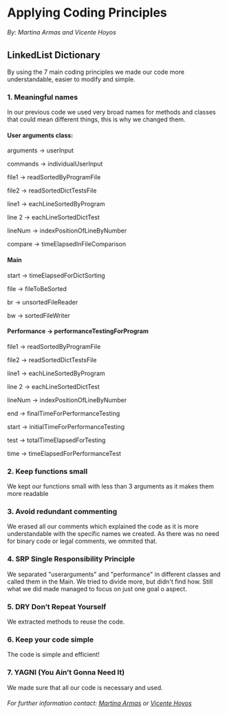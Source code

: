 # Applying Coding Principles
###### _By: Martina Armas and Vicente Hoyos_
## LinkedList Dictionary

By using the 7 main coding principles we made our code more understandable, easier to modify and simple.

### 1. Meaningful names
In our previous code we used very broad names for methods and classes that could mean different things, this is why we changed them.

#### User arguments class:
arguments → userInput

commands → individualUserInput

file1 → readSortedByProgramFile

file2 → readSortedDictTestsFile

line1 → eachLineSortedByProgram

line 2 → eachLineSortedDictTest

lineNum → indexPositionOfLineByNumber

compare → timeElapsedInFileComparison

#### Main
start → timeElapsedForDictSorting

file → fileToBeSorted

br → unsortedFileReader

bw → sortedFileWriter

#### Performance → performanceTestingForProgram
file1 → readSortedByProgramFile

file2 → readSortedDictTestsFile

line1 → eachLineSortedByProgram

line 2 → eachLineSortedDictTest

lineNum → indexPositionOfLineByNumber

end → finalTimeForPerformanceTesting

start → initialTimeForPerformanceTesting

test → totalTimeElapsedForTesting

time → timeElapsedForPerformanceTest

### 2.	Keep functions small

We kept our functions small with less than 3 arguments as it makes them more readable


### 3.	Avoid redundant commenting

We erased all our comments which explained the code as it is more understandable with the specific names we created. As there was no need for binary code or legal comments, we ommited that.

### 4.	SRP Single Responsibility Principle

We separated "userarguments" and "performance" in different classes and called them in the Main. We tried to divide more, but didn't find how. Still what we did made managed to focus on just one goal o aspect.

### 5.	DRY Don’t Repeat Yourself

We extracted methods to reuse the code.

### 6.	Keep your code simple

The code is simple and efficient!

### 7.	YAGNI (You Ain’t Gonna Need It)

We made sure that all our code is necessary and used.


###### _For further information contact: [Martina Armas](https://www.linkedin.com/in/martina-armas-793b60157/) or [Vicente Hoyos](https://www.linkedin.com/in/vicente-hoyos-787594124/)_


